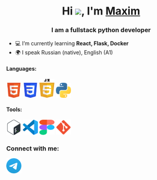 <h1 align="center">
Hi <img src="https://github.com/blackcater/blackcater/raw/main/images/Hi.gif" height="32"/>, I'm <a href="#">Maxim</a> 
</h1>
<h3 align="center">I am a fullstack python developer</h3>

<ul>
  <li>💻 I’m currently learning <strong>React, Flask, Docker</strong></li>
  <li>🌍 I speak Russian (native), English (A1)</li>
</ul>

<h4>Languages:</h4>
<a  href="#"><img src="https://raw.githubusercontent.com/Max-Ship/Max-Ship/main/icons/HTML5.svg" title="HTML5" alt="HTML5" width="40" height="40"></a>
<a  href="#"><img src="https://raw.githubusercontent.com/Max-Ship/Max-Ship/main/icons/CSS3.svg" title="CSS3" alt="CSS3" width="40" height="40"></a>
<a  href="#"><img src="https://raw.githubusercontent.com/Max-Ship/Max-Ship/main/icons/javascript.svg" title="JavaScript" alt="javascript" width="40" height="50"></a>
<a  href="#"><img src="https://raw.githubusercontent.com/Max-Ship/Max-Ship/main/icons/python.svg" title="Python" alt="python" width="40" height="40"></a>

<h4>Tools:</h4>
<a  href="#"><img src="https://raw.githubusercontent.com/Max-Ship/Max-Ship/main/icons/Bash.svg" title="Bash" alt="Bash" width="40" height="40"></a>
<a  href="#"><img src="https://raw.githubusercontent.com/Max-Ship/Max-Ship/main/icons/VS-code.svg" title="VS-code" alt="VS-code" width="40" height="40"></a>
<a  href="#"><img src="https://raw.githubusercontent.com/Max-Ship/Max-Ship/main/icons/figma.svg" title="Figma" alt="figma" width="40" height="40"></a>
<a  href="#"><img src="https://raw.githubusercontent.com/Max-Ship/Max-Ship/main/icons/git.svg" title="Git" alt="git" width="40" height="40"></a>

<h3>Connect with me:</h3>
<!-- <p><strong><a href="mailto:neutrinoandquarkisfermion@gmail.com">neutrinoandquarkisfermion@gmail.com</a></strong></p> -->
<p>
  <a href="https://t.me/max1983ship">
  <img src="https://raw.githubusercontent.com/Max-Ship/Max-Ship/main/icons/Telegram.svg" title="Telegram" alt="Telegram" width="40" height="40">
</a>
</p>


